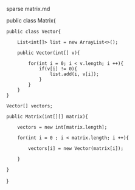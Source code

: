 sparse matrix.md

public class Matrix{

	public class Vector{

		List<int[]> list = new ArrayList<>();

		public Vector(int[] v){

			for(int i = 0; i < v.length; i ++){
				if(v[i] != 0){
					list.add(i, v[i]);
				}
			}
		}
	}

	Vector[] vectors;

	public Matrix(int[][] matrix){

		vectors = new int[matrix.length];

		for(int i = 0 ; i < matrix.length; i ++){

			vectors[i] = new Vector(matrix[i]);

		}

	}


	


}